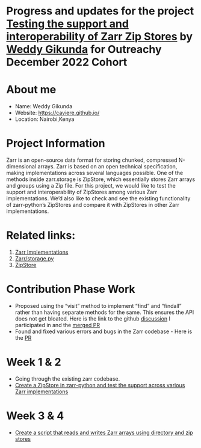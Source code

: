 # Progress and updates for the project [Testing the support and interoperability of Zarr Zip Stores](https://www.outreachy.org/outreachy-december-2022-internship-round/) by [Weddy Gikunda](https://github.com/caviere) for Outreachy December 2022 Cohort

# About me
* Name: Weddy Gikunda
* Website: https://caviere.github.io/
* Location: Nairobi,Kenya

# Project Information

Zarr is an open-source data format for storing chunked, compressed N-dimensional arrays. Zarr is based on an open technical specification, making implementations across several languages possible. One of the methods inside zarr.storage is ZipStore, which essentially stores Zarr arrays and groups using a Zip file. For this project, we would like to test the support and interoperability of ZipStores among various Zarr implementations. We’d also like to check and see the existing functionality of zarr-python’s ZipStores and compare it with ZipStores in other Zarr implementations. 

# Related links: 
1. [Zarr Implementations](https://github.com/zarr-developers/zarr_implementations)
2. [Zarr/storage.py](https://github.com/zarr-developers/zarr-python/blob/main/zarr/storage.py)
3. [ZipStore](https://zarr.readthedocs.io/en/stable/api/storage.html#zarr.storage.ZipStore)

# Contribution Phase Work
* Proposed using the “visit” method to implement “find” and “findall” rather than having separate methods for the same. This ensures the API does not get bloated. Here is the link to the github [discussion](https://github.com/zarr-developers/zarr-python/issues/188) I participated in and the [merged PR](https://github.com/zarr-developers/zarr-python/pull/1241)
* Found and fixed various errors and bugs in the Zarr codebase - Here is the [PR](https://github.com/zarr-developers/zarr-python/pull/1226)

# Week 1 & 2
* Going through the existing zarr codebase.
* [Create a ZipStore in zarr-python and test the support across various Zarr implementations](https://github.com/caviere/testing_zipstore)

# Week 3 & 4
* [Create a script that reads and writes Zarr arrays using directory and zip stores](https://github.com/caviere/script)
